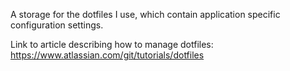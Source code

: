 A storage for the dotfiles I use, which contain application specific configuration settings.

Link to article describing how to manage dotfiles: https://www.atlassian.com/git/tutorials/dotfiles
